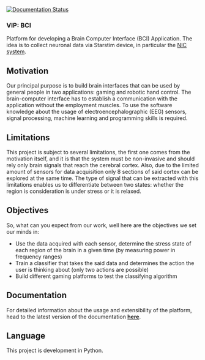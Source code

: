 [![Documentation Status](https://readthedocs.org/projects/vipproject/badge/?version=docs)](http://vipproject.readthedocs.io/en/docs/?badge=docs)

### VIP: BCI
Platform for developing a Brain Computer Interface (BCI) Application. The idea is to collect neuronal data via Starstim device, in particular the [NIC system](http://www.neuroelectrics.com/products/software/nic/).

## Motivation
Our principal purpose is to build brain interfaces that can be used by general people in two applications: gaming and robotic hand control. The brain-computer interface has to establish a communication with the application without the employment muscles. To use the software knowledge about the usage of electroencephalographic (EEG) sensors, signal processing, machine learning and programming skills is required.

## Limitations
This project is subject to several limitations, the first one comes from the motivation itself, and it is that the system must be non-invasive and should rely only brain signals that reach the cerebral cortex. Also, due to the limited amount of sensors for data acquisition only 8 sections of said cortex can be explored at the same time. The type of signal that can be extracted with this limitations enables us to differentiate between two states: whether the region is consideration is under stress or it is relaxed.

## Objectives
So, what can you expect from our work, well here are the objectives we set our minds in:

* Use the data acquired with each sensor, determine the stress state of each region of the brain in a given time (by measuring power in frequency ranges)
* Train a classifier that takes the said data and determines the action the user is thinking about (only two actions are possible)
* Build different gaming platforms to test the classifying algorithm

## Documentation
For detailed information about the usage and extensibility of the platform, head to the latest version of the documentation [**here**](http://vipproject.readthedocs.io/en/docs).

## Language 
This project is development in Python. 